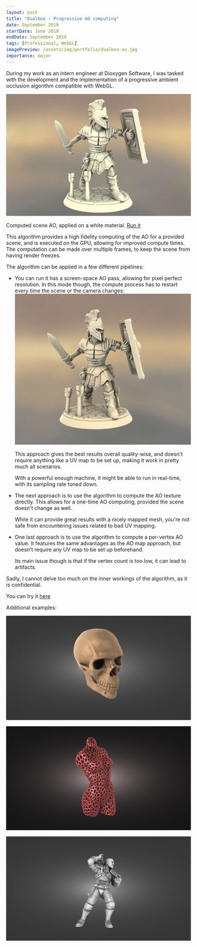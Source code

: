 ```yaml
---
layout: post
title: "Dualbox - Progressive AO computing"
date: September 2019
startDate: June 2019
endDate: September 2019
tags: [Professional, WebGL]
imagePreview: /assets/img/portfolio/dualbox-ao.jpg
importance: major
---
```


During my work as an intern engineer at Dioxygen Software, I was tasked with the 
development and the implementation of a progressive ambient occlusion algorithm 
compatible with WebGL.

![Progressive AO preview](/assets/img/portfolio/dualbox-ao.jpg)
<p class="font-italic text-center">
  Computed scene AO, applied on a white material. 
  <a href="https://dualbox.com/apps/environment-shadows/dev">Run it</a>
</p>

This algorithm provides a high fidelity computing of the AO for a provided scene, and
is executed on the GPU, allowing for improved compute times.
The computation can be made over multiple frames, to keep the scene from having render
freezes.

The algorithm can be applied in a few different pipelines:

- You can run it has a screen-space AO pass, allowing for pixel perfect 
  resolution. In this mode though, the compute process has to restart every time the
  scene or the camera changes:
  ![Update demo](/assets/img/portfolio/dualbox-ao-ss-update.gif)
  
  This approach gives the best results overall quality-wise, and doesn't require 
  anything like a UV map to be set up, making it work in pretty much all scenarios.
  
  With a powerful enough machine, it might be able to run in real-time, with its 
  sampling rate toned down. 
  
- The next approach is to use the algorithm to compute the AO texture directly. This
  allows for a one-time AO computing, provided the scene doesn't change as well. 
  
  While it can provide great results with a nicely mapped mesh, you're not safe from 
  encountering issues related to bad UV mapping.
  
- One last approach is to use the algorithm to compute a per-vertex AO value. It 
  features the same advantages as the AO map approach, but doesn't require any UV map
  to be set up beforehand. 
  
  Its main issue though is that if the vertex count is too low, it can lead to 
  artifacts.
  
Sadly, I cannot delve too much on the inner workings of the algorithm, as it is 
confidential.

You can try it [here](https://stl-viewer.dualbox.com/)

<p class="font-italic mt-5">Additional examples:</p>

![Skull example](/assets/img/portfolio/dualbox-ao/skull.jpg)

![Voronoi woman example](/assets/img/portfolio/dualbox-ao/voronoi.jpg)

![Witcher example](/assets/img/portfolio/dualbox-ao/witcher.jpg)
